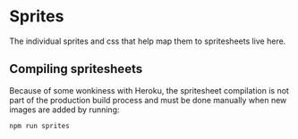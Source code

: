 # Sprites

The individual sprites and css that help map them to spritesheets live here.

## Compiling spritesheets
Because of some wonkiness with Heroku, the spritesheet compilation is not part of the production build process and must be done manually when new images are added by running:

``` bash
npm run sprites
```
